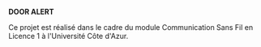 **DOOR ALERT**



Ce projet est réalisé dans le cadre du module Communication Sans Fil en Licence 1 à l'Université Côte d'Azur.
